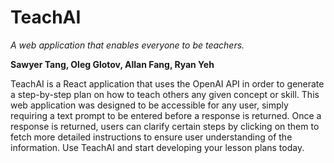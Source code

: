 # TeachAI
_A web application that enables everyone to be teachers._

**Sawyer Tang, Oleg Glotov, Allan Fang, Ryan Yeh**

TeachAI is a React application that uses the OpenAI API in order to generate a step-by-step
plan on how to teach others any given concept or skill. This web application was designed to be
accessible for any user, simply requiring a text prompt to be entered before a response is returned.
Once a response is returned, users can clarify certain steps by clicking on them to fetch more
detailed instructions to ensure user understanding of the information. Use TeachAI and start developing
your lesson plans today.